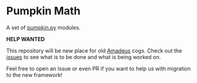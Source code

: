 # Pumpkin Math

A set of [pumpkin.py](https://github.com/pumpkin-py) modules.

**HELP WANTED**

This repository will be new place for old [Amadeus](https://github.com/Czechbol/Amadeus) cogs. Check out the [issues](https://github.com/pumpkin-py/pumpkin-compsci/issues) to see what is to be done and what is being worked on.

Feel free to open an Issue or even PR if you want to help us with migration to the new framework!
